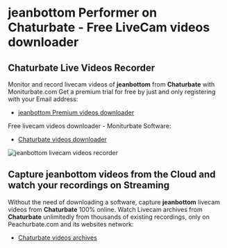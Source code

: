 # jeanbottom Performer on Chaturbate - Free LiveCam videos downloader

## Chaturbate Live Videos Recorder

Monitor and record livecam videos of **jeanbottom** from **Chaturbate** with Moniturbate.com
Get a premium trial for free by just and only registering with your Email address:
* [jeanbottom Premium videos downloader](https://moniturbate.com/request-demo-licence-key.html)

Free livecam videos downloader - Moniturbate Software:
* [Chaturbate videos downloader](https://moniturbate.com/moniturbate-download-software.html)

![jeanbottom livecam videos recorder](https://peachurnet.com/templates/moniturbate-software.png)


## Capture jeanbottom videos from the Cloud and watch your recordings on Streaming

Without the need of downloading a software, capture **jeanbottom** livecam videos from **Chaturbate** 100% online.
Watch Livecam archives from **Chaturbate** unlimitedly from thousands of existing recordings, only on Peachurbate.com and its websites network:
* [Chaturbate videos archives](https://peachurnet.com/)